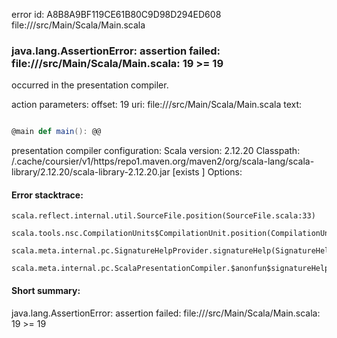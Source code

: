 error id: A8B8A9BF119CE61B80C9D98D294ED608
file://<WORKSPACE>/src/Main/Scala/Main.scala
### java.lang.AssertionError: assertion failed: file://<WORKSPACE>/src/Main/Scala/Main.scala: 19 >= 19

occurred in the presentation compiler.



action parameters:
offset: 19
uri: file://<WORKSPACE>/src/Main/Scala/Main.scala
text:
```scala

@main def main(): @@
```


presentation compiler configuration:
Scala version: 2.12.20
Classpath:
<HOME>/.cache/coursier/v1/https/repo1.maven.org/maven2/org/scala-lang/scala-library/2.12.20/scala-library-2.12.20.jar [exists ]
Options:





#### Error stacktrace:

```
scala.reflect.internal.util.SourceFile.position(SourceFile.scala:33)
	scala.tools.nsc.CompilationUnits$CompilationUnit.position(CompilationUnits.scala:133)
	scala.meta.internal.pc.SignatureHelpProvider.signatureHelp(SignatureHelpProvider.scala:25)
	scala.meta.internal.pc.ScalaPresentationCompiler.$anonfun$signatureHelp$1(ScalaPresentationCompiler.scala:423)
```
#### Short summary: 

java.lang.AssertionError: assertion failed: file://<WORKSPACE>/src/Main/Scala/Main.scala: 19 >= 19